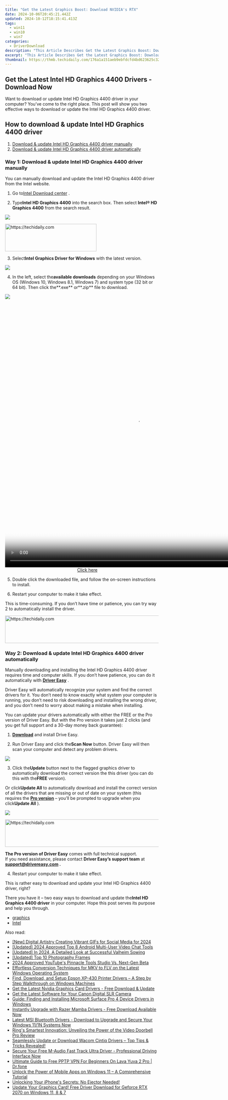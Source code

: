 ```yaml
---
title: "Get the Latest Graphics Boost: Download NVIDIA's RTX"
date: 2024-10-06T20:45:21.442Z
updated: 2024-10-12T18:15:41.413Z
tags:
  - win11
  - win10
  - win7
categories:
  - DriverDownload
description: "This Article Describes Get the Latest Graphics Boost: Download NVIDIA's RTX"
excerpt: "This Article Describes Get the Latest Graphics Boost: Download NVIDIA's RTX"
thumbnail: https://thmb.techidaily.com/176a1a151aeb9ebfdcfd4bd623625c32ca353b5d86117d513193a67649a60b72.jpg
---
```


## Get the Latest Intel HD Graphics 4400 Drivers - Download Now

Want to download or update Intel HD Graphics 4400 driver in your computer? You’ve come to the right place. This post will show you two effective ways to download or update the Intel HD Graphics 4400 driver.

## How to download & update Intel HD Graphics 4400 driver

1. [Download & update Intel HD Graphics 4400 driver manually](https://tools.techidaily.com/drivereasy/download/)
2. [Download & update Intel HD Graphics 4400 driver automatically](https://tools.techidaily.com/drivereasy/download/)

### Way 1: Download & update Intel HD Graphics 4400 driver manually

 You can manually download and update the Intel HD Graphics 4400 driver from the Intel website.

 1) Go to[Intel Download center](https://downloadcenter.intel.com/) .

 2) Type**Intel HD Graphics 4400** into the search box. Then select **Intel® HD Graphics 4400** from the search result.

![](https://images.drivereasy.com/wp-content/uploads/2018/05/img_5afbfe6a050b7.jpg)

<!-- affiliate ads begin -->
<a href="https://aligracehair.sjv.io/c/5597632/1915825/19272" target="_top" id="1915825">
  <img src="//a.impactradius-go.com/display-ad/19272-1915825" border="0" alt="https://techidaily.com" width="300" height="90"/>
</a>
<img height="0" width="0" src="https://aligracehair.sjv.io/i/5597632/1915825/19272" style="position:absolute;visibility:hidden;" border="0" />
<!-- affiliate ads end -->

 3) Select**Intel Graphics Driver for Windows** with the latest version.

![](https://images.drivereasy.com/wp-content/uploads/2018/05/img_5afbfe96c1bf1.jpg)

 4) In the left, select the**available downloads** depending on your Windows OS (Windows 10, Windows 8.1, Windows 7) and system type (32 bit or 64 bit). Then click the**.exe** or**.zip** file to download.

![](https://images.drivereasy.com/wp-content/uploads/2018/05/img_5afbff0bb24c9.jpg)

<!-- affiliate ads begin -->
<span id="1834906">
					<video width="864" height="864" style="cursor:pointer"
           poster="//a.impactradius-go.com/display-clicktoplayimage/1834906.png"
           onclick="if(!this.playClicked){this.play();this.setAttribute('controls',true);this.playClicked=true;}">
	   <source src="//a.impactradius-go.com/display-ad/16836-1834906">
	   <img src="//a.impactradius-go.com/display-clicktoplayimage/1834906.png" style="border: none; height: 100%; width: 100%; object-fit: contain">
	</video>
	<div style="width:540px;text-align:center"><a href="javascript:window.open(decodeURIComponent('https%3A%2F%2F25home.pxf.io%2Fc%2F5597632%2F1834906%2F16836'), '_blank');void(0);">Click here</a></div>
</span>
<img height="0" width="0" src="https://imp.pxf.io/i/5597632/1834906/16836" style="position:absolute;visibility:hidden;" border="0" />
<!-- affiliate ads end -->

 5) Double click the downloaded file, and follow the on-screen instructions to install.

 6) Restart your computer to make it take effect.

 This is time-consuming. If you don’t have time or patience, you can try way 2 to automatically install the driver.

<!-- affiliate ads begin -->
<a href="https://appsumo.8odi.net/c/5597632/2082526/7443" target="_top" id="2082526">
  <img src="//a.impactradius-go.com/display-ad/7443-2082526" border="0" alt="https://techidaily.com" width="728" height="90"/>
</a>
<img height="0" width="0" src="https://appsumo.8odi.net/i/5597632/2082526/7443" style="position:absolute;visibility:hidden;" border="0" />
<!-- affiliate ads end -->

### Way 2: Download & update Intel HD Graphics 4400 driver automatically

 Manually downloading and installing the Intel HD Graphics 4400 driver requires time and computer skills. If you don’t have patience, you can do it automatically with **[Driver Easy](https://tools.techidaily.com/drivereasy/download/)**  .

 Driver Easy will automatically recognize your system and find the correct drivers for it. You don’t need to know exactly what system your computer is running, you don’t need to risk downloading and installing the wrong driver, and you don’t need to worry about making a mistake when installing.

 You can update your drivers automatically with either the FREE or the Pro version of Driver Easy. But with the Pro version it takes just 2 clicks (and you get full support and a 30-day money back guarantee):

 1) **[Download](https://tools.techidaily.com/drivereasy/download/)**  and install Drive Easy.

 2) Run Driver Easy and click the**Scan Now** button. Driver Easy will then scan your computer and detect any problem drivers.

![](https://images.drivereasy.com/wp-content/uploads/2018/05/img_5afbff79a2c8f.png)

 3) Click the**Update** button next to the flagged graphics driver to automatically download the correct version the this driver (you can do this with the**FREE** version).

 Or click**Update All** to automatically download and install the correct version of all the drivers that are missing or out of date on your system (this requires the **[Pro version](https://tools.techidaily.com/drivereasy/download/)**  – you’ll be prompted to upgrade when you click**Update All** ).

![](https://images.drivereasy.com/wp-content/uploads/2018/05/img_5afc0296da502.jpg)

<!-- affiliate ads begin -->
<a href="https://unicoeye.pxf.io/c/5597632/2148773/18498" target="_top" id="2148773">
  <img src="//a.impactradius-go.com/display-ad/18498-2148773" border="0" alt="https://techidaily.com" width="728" height="90"/>
</a>
<img height="0" width="0" src="https://unicoeye.pxf.io/i/5597632/2148773/18498" style="position:absolute;visibility:hidden;" border="0" />
<!-- affiliate ads end -->

**The Pro version of Driver Easy** comes with full technical support.  
 If you need assistance, please contact **Driver Easy’s support team** at **[support@drivereasy.com](https://tools.techidaily.com/drivereasy/download/) .**

4) Restart your computer to make it take effect.

 This is rather easy to download and update your Intel HD Graphics 4400 driver, right?

 There you have it – two easy ways to download and update the**Intel HD Graphics 4400 driver** in your computer. Hope this post serves its purpose and help you through.

* [graphics](https://tools.techidaily.com/drivereasy/download/)
* [Intel](https://tools.techidaily.com/drivereasy/download/)

<ins class="adsbygoogle"
     style="display:block"
     data-ad-format="autorelaxed"
     data-ad-client="ca-pub-7571918770474297"
     data-ad-slot="1223367746"></ins>

<ins class="adsbygoogle"
     style="display:block"
     data-ad-client="ca-pub-7571918770474297"
     data-ad-slot="8358498916"
     data-ad-format="auto"
     data-full-width-responsive="true"></ins>

<span class="atpl-alsoreadstyle">Also read:</span>
<div><ul>
<li><a href="https://fox-hovers.techidaily.com/new-digital-artistry-creating-vibrant-gifs-for-social-media-for-2024/"><u>[New] Digital Artistry Creating Vibrant GIFs for Social Media for 2024</u></a></li>
<li><a href="https://digital-screen-recording.techidaily.com/updated-2024-approved-top-8-android-multi-user-video-chat-tools/"><u>[Updated] 2024 Approved Top 8 Android Multi-User Video Chat Tools</u></a></li>
<li><a href="https://remote-screen-capture.techidaily.com/updated-in-2024-a-detailed-look-at-successful-valheim-sowing/"><u>[Updated] In 2024, A Detailed Look at Successful Valheim Sowing</u></a></li>
<li><a href="https://article-files.techidaily.com/updated-top-10-photography-frames/"><u>[Updated] Top 10 Photography Frames</u></a></li>
<li><a href="https://facebook-record-videos.techidaily.com/2024-approved-youtubes-pinnacle-tools-studio-vs-next-gen-beta/"><u>2024 Approved YouTube's Pinnacle Tools Studio Vs. Next-Gen Beta</u></a></li>
<li><a href="https://vp-tips.techidaily.com/effortless-conversion-techniques-for-mkv-to-flv-on-the-latest-windows-operating-system/"><u>Effortless Conversion Techniques for MKV to FLV on the Latest Windows Operating System</u></a></li>
<li><a href="https://driver-download.techidaily.com/find-download-and-setup-epson-xp-430-printer-drivers-a-step-by-step-walkthrough-on-windows-machines/"><u>Find, Download, and Setup Epson XP-430 Printer Drivers – A Step by Step Walkthrough on Windows Machines</u></a></li>
<li><a href="https://driver-download.techidaily.com/get-the-latest-nvidia-graphics-card-drivers-free-download-and-update/"><u>Get the Latest Nvidia Graphics Card Drivers - Free Download & Update</u></a></li>
<li><a href="https://driver-download.techidaily.com/get-the-latest-software-for-your-canon-digital-slr-camera/"><u>Get the Latest Software for Your Canon Digital SLR Camera</u></a></li>
<li><a href="https://driver-download.techidaily.com/guide-finding-and-installing-microsoft-surface-pro-4-device-drivers-in-windows/"><u>Guide: Finding and Installing Microsoft Surface Pro 4 Device Drivers in Windows</u></a></li>
<li><a href="https://driver-download.techidaily.com/instantly-upgrade-with-razer-mamba-drivers-free-download-available-now/"><u>Instantly Upgrade with Razer Mamba Drivers - Free Download Available Now</u></a></li>
<li><a href="https://driver-download.techidaily.com/1722971880486-latest-msi-bluetooth-drivers-download-to-upgrade-and-secure-your-windows-111n-systems-now/"><u>Latest MSI Bluetooth Drivers - Download to Upgrade and Secure Your Windows 11/1N Systems Now</u></a></li>
<li><a href="https://buynow-marvelous.techidaily.com/rings-smartest-innovation-unveiling-the-power-of-the-video-doorbell-pro-review/"><u>Ring's Smartest Innovation: Unveiling the Power of the Video Doorbell Pro Review</u></a></li>
<li><a href="https://driver-download.techidaily.com/1722961241931-seamlessly-update-or-download-wacom-cintiq-drivers-top-tips-and-tricks-revealed/"><u>Seamlessly Update or Download Wacom Cintiq Drivers – Top Tips & Tricks Revealed!</u></a></li>
<li><a href="https://driver-download.techidaily.com/secure-your-free-m-audio-fast-track-ultra-driver-professional-driving-interface-now/"><u>Secure Your Free M-Audio Fast Track Ultra Driver - Professional Driving Interface Now</u></a></li>
<li><a href="https://fake-location.techidaily.com/ultimate-guide-to-free-pptp-vpn-for-beginners-on-lava-yuva-2-pro-drfone-by-drfone-virtual-android/"><u>Ultimate Guide to Free PPTP VPN For Beginners On Lava Yuva 2 Pro | Dr.fone</u></a></li>
<li><a href="https://tech-recovery.techidaily.com/unlock-the-power-of-mobile-apps-on-windows-11-a-comprehensive-tutorial/"><u>Unlock the Power of Mobile Apps on Windows 11 – A Comprehensive Tutorial</u></a></li>
<li><a href="https://tech-recovery.techidaily.com/1722887621585-unlocking-your-iphones-secrets-no-ejector-needed/"><u>Unlocking Your iPhone's Secrets: No Ejector Needed!</u></a></li>
<li><a href="https://driver-download.techidaily.com/update-your-graphics-card-free-driver-download-for-geforce-rtx-2070-on-windows-11-8-and-7/"><u>Update Your Graphics Card! Free Driver Download for Geforce RTX 2070 on Windows 11, 8 & 7</u></a></li>
</ul></div>


